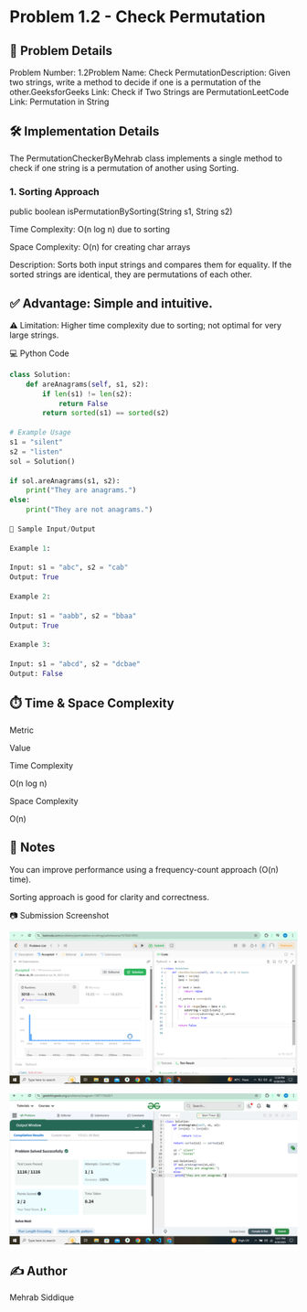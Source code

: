 # Problem 1.2 - Check Permutation

## 📘 Problem Details

Problem Number: 1.2Problem Name: Check PermutationDescription: Given two strings, write a method to decide if one is a permutation of the other.GeeksforGeeks Link: Check if Two Strings are PermutationLeetCode Link: Permutation in String

## 🛠️ Implementation Details

The PermutationCheckerByMehrab class implements a single method to check if one string is a permutation of another using Sorting.

### 1. Sorting Approach

public boolean isPermutationBySorting(String s1, String s2)

Time Complexity: O(n log n) due to sorting

Space Complexity: O(n) for creating char arrays

Description:
Sorts both input strings and compares them for equality. If the sorted strings are identical, they are permutations of each other.

## ✅ Advantage: Simple and intuitive.

⚠️ Limitation: Higher time complexity due to sorting; not optimal for very large strings.

💻 Python Code
``` Python
class Solution:
    def areAnagrams(self, s1, s2):
        if len(s1) != len(s2):
            return False
        return sorted(s1) == sorted(s2)

# Example Usage
s1 = "silent"
s2 = "listen"
sol = Solution()

if sol.areAnagrams(s1, s2):
    print("They are anagrams.")
else:
    print("They are not anagrams.")

🧪 Sample Input/Output

Example 1:

Input: s1 = "abc", s2 = "cab"
Output: True

Example 2:

Input: s1 = "aabb", s2 = "bbaa"
Output: True

Example 3:

Input: s1 = "abcd", s2 = "dcbae"
Output: False
```

## ⏱️ Time & Space Complexity

Metric

Value

Time Complexity

O(n log n)

Space Complexity

O(n)

## 📝 Notes

You can improve performance using a frequency-count approach (O(n) time).

Sorting approach is good for clarity and correctness.

📷 Submission Screenshot

![LeetCode Submission](./leetcode.png)

![geeksforgeek Submission](./gkg.png)

## ✍️ Author

Mehrab Siddique